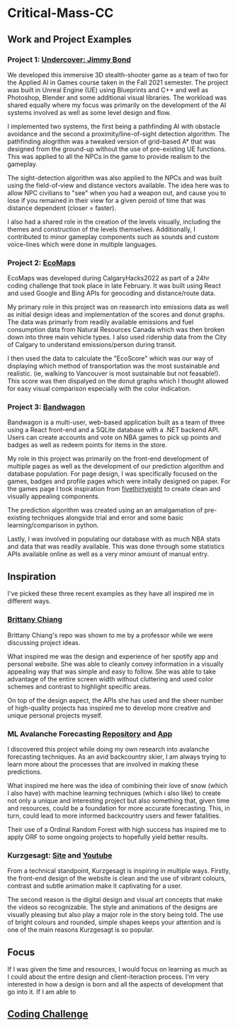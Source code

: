 # Critical-Mass-CC

## Work and Project Examples
  ### Project 1: [Undercover: Jimmy Bond](https://drive.google.com/drive/folders/1rKIa_9TUR32OVxwM6uH_3rgQRAr7WhP1?usp=sharing)
  We developed this immersive 3D stealth-shooter game as a team of two for the Applied AI in Games course taken in the Fall 2021 semester. The project was built in Unreal Engine (UE) using Blueprints and C++ and well as Photoshop, Blender and some additional visual libraries. The workload was shared equally where my focus was primarily on the development of the AI systems involved as well as some level design and flow. 
  
  I implemented two systems, the first being a pathfinding AI with obstacle avoidance and the second a proximity/line-of-sight detection algorithm. The pathfinding alogrithm was a tweaked version of grid-based A* that was designed from the ground-up without the use of pre-existing UE functions. This was applied to all the NPCs in the game to provide realism to the gameplay.
  
  The sight-detection algorithm was also applied to the NPCs and was built using the field-of-view and distance vectors available. The idea here was to allow NPC civilians to "see" when you had a weapon out, and cause you to lose if you remained in their view for a given peroid of time that was distance dependent (closer = faster).
  
  I also had a shared role in the creation of the levels visually, including the themes and construction of the levels themselves. Additionally, I contributed to minor gameplay components such as sounds and custom voice-lines which were done in multiple languages.
  
  ### Project 2: [EcoMaps](https://github.com/MarkusP1/CalgaryHacks2022)
  EcoMaps was developed during CalgaryHacks2022 as part of a 24hr coding challenge that took place in late February. It was built using React and used Google and Bing APIs for geocoding and distance/route data. 
  
  My primary role in this project was on reasearch into emissions data as well as initial design ideas and implementation of the scores and donut graphs.
  The data was primarly from readily available emissions and fuel consumption data from Natural Resources Canada which was then broken down into three main vehicle types. I also used ridership data from the City of Calgary to understand emissions/person during transit. 
 
 I then used the data to calculate the "EcoScore" which was our way of displaying which method of transportation was the most sustainable and realistic. (ie, walking to Vancouver is most sustainable but not feasable!).
  This score was then dispalyed on the donut graphs which I thought allowed for easy visual comparison especially with the color indication.
  
  ### Project 3: [Bandwagon](https://github.com/MarkusP1/Bandwagon)
  Bandwagon is a multi-user, web-based application built as a team of three using a React front-end and a SQLite database with a .NET backend API. Users can create accounts and vote on NBA games to pick up points and badges as well as redeem points for items in the store.
  
  My role in this project was primarily on the front-end development of multiple pages as well as the development of our prediction algorithm and database population.
  For page design, I was specifically focused on the games, badges and profile pages which were initally designed on paper. For the games page I took inspiration from [fivethirtyeight](https://fivethirtyeight.com/) to create clean and visually appealing components. 
  
  The prediction algorithm was created using an an amalgamation of pre-existing techniques alongside trial and error and some basic learning/comparison in python.
  
  Lastly, I was involved in populating our database with as much NBA stats and data that was readily available. This was done through some statistics APIs available online as well as a very minor amount of manual entry.


## Inspiration
I've picked these three recent examples as they have all inspired me in different ways.

 ### [Brittany Chiang](https://github.com/bchiang7)
  Brittany Chiang's repo was shown to me by a professor while we were discussing project ideas. 
  
  What inspired me was the design and experience of her spotify app and personal website. She was able to cleanly convey information in a visually appealing way that was simple and easy to follow. She was able to take advantage of the entire screen width without cluttering and used color schemes and contrast to highlight specific areas.
 
 On top of the design aspect, the APIs she has used and the sheer number of high-quality projects has inspired me to develop more creative and unique personal projects myself.
  ### ML Avalanche Forecasting [Repository](https://github.com/SBeairsto/Avalanche_project) and [App](https://avalanche.shinyapps.io/seatosky/?fbclid=IwAR3DoIDe5qAXSPFprox-04GYM2GWhihwrptnqdl-4tnjpH2XwAIUwnkWeHw)
  
  I discovered this project while doing my own research into avalanche forecasting techniques. As an avid backcountry skier, I am always trying to learn more about the processes that are involved in making these predictions.
  
  What inspired me here was the idea of combining their love of snow (which I also have) with machine learning techniques (which i also like) to create not only a unique and interesting project but also something that, given time and resources, could be a foundation for more accurate forecasting. This, in turn, could lead to more informed backcountry users and fewer fatalities. 
  
 Their use of a Ordinal Random Forest with high success has inspired me to apply ORF to some ongoing projects to hopefully yield better results. 
  
  
  ### Kurzgesagt: [Site](https://kurzgesagt.org/) and [Youtube](https://www.youtube.com/channel/UCsXVk37bltHxD1rDPwtNM8Q)
  
  From a technical standpoint, Kurzgesagt is inspiring in multiple ways. Firstly, the front-end design of the website is clean and the use of vibrant colours, contrast and subtle animation make it captivating for a user.
  
  The second reason is the digital design and visual art concepts that make the videos so recognizable. The style and animations of the designs are visually pleasing but also play a major role in the story being told. The use of bright colours and rounded, simple shapes keeps your attention and is one of the main reasons Kurzgesagt is so popular.
  

## Focus
If I was given the time and resources, I would focus on learning as much as I could about the entire design and client-iteraction process. I'm very interested in how a design is born and all the aspects of development that go into it. If I am able to 



## [Coding Challenge](https://codesandbox.io/s/2022-internship-exercise-menu-forked-umu94x)

